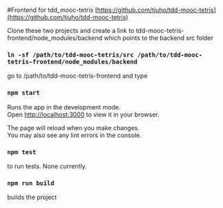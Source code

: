 #Frontend for tdd_mooc-tetris [https://github.com/tjuho/tdd-mooc-tetris](https://github.com/tjuho/tdd-mooc-tetris)

Clone these two projects and create a link to tdd-mooc-tetris-frontend/node_modules/backend which points to the backend src folder

### `ln -sf /path/to/tdd-mooc-tetris/src /path/to/tdd-mooc-tetris-frontend/node_modules/backend`

go to /path/to/tdd-mooc-tetris-frontend and type

### `npm start`

Runs the app in the development mode.\
Open [http://localhost:3000](http://localhost:3000) to view it in your browser.

The page will reload when you make changes.\
You may also see any lint errors in the console.

### `npm test`

to run tests. None currently.

### `npm run build`

builds the project


